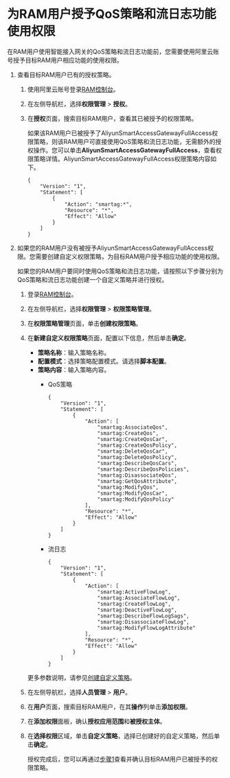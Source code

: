# 为RAM用户授予QoS策略和流日志功能使用权限

在RAM用户使用智能接入网关的QoS策略和流日志功能前，您需要使用阿里云账号授予目标RAM用户相应功能的使用权限。

1.  查看目标RAM用户已有的授权策略。

    1.  使用阿里云账号登录[RAM控制台](https://ram.console.aliyun.com/)。

    2.  在左侧导航栏，选择**权限管理** \> **授权**。

    3.  在**授权**页面，搜索目标RAM用户，查看其已被授予的权限策略。

        如果该RAM用户已被授予了AliyunSmartAccessGatewayFullAccess权限策略，则该RAM用户可直接使用QoS策略和流日志功能，无需额外的授权操作。您可以单击**AliyunSmartAccessGatewayFullAccess**，查看权限策略详情。AliyunSmartAccessGatewayFullAccess权限策略内容如下。

        ```
        {
            "Version": "1",
            "Statement": [
                {
                    "Action": "smartag:*",
                    "Resource": "*",
                    "Effect": "Allow"
                }
            ]
        }
        ```

2.  如果您的RAM用户没有被授予AliyunSmartAccessGatewayFullAccess权限。您需要创建自定义权限策略，为目标RAM用户授予相应功能的使用权限。

    如果您的RAM用户要同时使用QoS策略和流日志功能，请按照以下步骤分别为QoS策略和流日志功能创建一个自定义策略并进行授权。

    1.  登录[RAM控制台](https://ram.console.aliyun.com/)。

    2.  在左侧导航栏，选择**权限管理** \> **权限策略管理**。

    3.  在**权限策略管理**页面，单击**创建权限策略**。

    4.  在**新建自定义权限策略**页面，配置以下信息，然后单击**确定**。

        -   **策略名称**：输入策略名称。
        -   **配置模式**：选择策略配置模式。请选择**脚本配置**。
        -   **策略内容**：输入策略内容。
            -   QoS策略

                ```
                {
                    "Version": "1",
                    "Statement": [
                        {
                            "Action": [
                                "smartag:AssociateQos",
                                "smartag:CreateQos",
                                "smartag:CreateQosCar",
                                "smartag:CreateQosPolicy",
                                "smartag:DeleteQosCar",
                                "smartag:DeleteQosPolicy",
                                "smartag:DescribeQosCars",
                                "smartag:DescribeQosPolicies",
                                "smartag:DisassociateQos",
                                "smartag:GetQosAttribute",
                                "smartag:ModifyQos",
                                "smartag:ModifyQosCar",
                                "smartag:ModifyQosPolicy"
                            ],
                            "Resource": "*",
                            "Effect": "Allow"
                        }
                    ]
                }
                ```

            -   流日志

                ```
                {
                    "Version": "1",
                    "Statement": [
                        {
                            "Action": [
                                "smartag:ActiveFlowLog",
                                "smartag:AssociateFlowLog",
                                "smartag:CreateFlowLog",
                                "smartag:DeactiveFlowLog",
                                "smartag:DescribeFlowLogSags",
                                "smartag:DisassociateFlowLog",
                                "smartag:ModifyFlowLogAttribute"
                            ],
                            "Resource": "*",
                            "Effect": "Allow"
                        }
                    ]
                }
                ```

        更多参数说明，请参见[创建自定义策略](/cn.zh-CN/权限策略管理/自定义策略/创建自定义策略.md)。

    5.  在左侧导航栏，选择**人员管理** \> **用户**。

    6.  在**用户**页面，搜索目标RAM用户，在其**操作**列单击**添加权限**。

    7.  在**添加权限**面板，确认**授权应用范围**和**被授权主体**。

    8.  在**选择权限**区域，单击**自定义策略**，选择已创建好的自定义策略，然后单击**确定**。

        授权完成后，您可以再通过[步骤1](#step_hok_50y_5zo)查看并确认目标RAM用户已被授予的权限策略。


